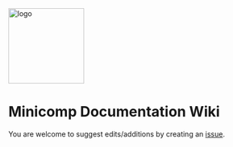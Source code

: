 <img alt="logo" width="150" src="https://raw.githubusercontent.com/mnyrop/wax/master/assets/logo.png"/>

# Minicomp Documentation Wiki

You are welcome to suggest edits/additions by creating an [issue](https://github.com/minicomp/wiki/issues).
